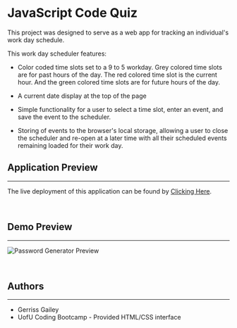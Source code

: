 # JavaScript Code Quiz

This project was designed to serve as a web app for tracking an individual's work day schedule.

This work day scheduler features:

- Color coded time slots set to a 9 to 5 workday. Grey colored time slots are for past hours of the day. The red colored time slot is the current hour. And the green colored time slots are for future hours of the day.

- A current date display at the top of the page

- Simple functionality for a user to select a time slot, enter an event, and save the event to the scheduler.

- Storing of events to the browser's local storage, allowing a user to close the scheduler and re-open at a later time with all their scheduled events remaining loaded for their work day.


## Application Preview
---

The live deployment of this application can be found by [Clicking Here](https://gerrissgailey.github.io/the-work-day-scheduler/).

<br>

## Demo Preview
---


![Password Generator Preview](assets/demo/preview.gif)

<br>

## Authors
---
* Gerriss Gailey
* UofU Coding Bootcamp - Provided HTML/CSS interface